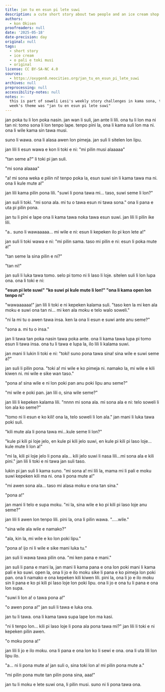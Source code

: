 ```yaml
---
title: jan tu en esun pi lete suwi
description: a cute short story about two people and an ice cream shop
authors:
  - kon Okisen
proofreaders: null
date: '2025-05-18'
date-precision: day
original: null
tags:
  - short story
  - ice cream
  - o pali e toki musi
  - original
license: CC BY-SA-NC 4.0
sources:
  - https://oxygen8.neocities.org/jan_tu_en_esun_pi_lete_suwi
archives: null
preprocessing: null
accessibility-notes: null
notes: >-
  this is part of soweli Lesi's weekly story challenges in kama sona, this
  week's theme was "jan tu en esun pi lete suwi"
---
```


<p>jan poka tu li lon poka nasin. jan wan li suli, jan ante li lili. ona tu li lon ma ni tan ni: tomo sona li lon tenpo lape. tenpo pini la, ona li kama suli lon ma ni. ona li wile kama sin tawa musi.</p>
  <p>suno li wawa. ona li alasa awen lon pimeja. jan suli li sitelen lon lipu.</p>
  <p>jan lili li esun wawa e kon li toki e ni: "mi pilin musi alaaaaa"</p>
  <p>"tan seme a?" li toki pi jan suli.</p>
  <p>"mi sona alaaaa"</p>
  <p>"a! mi sona weka e pilin ni! tenpo poka la, esun suwi sin li kama tawa ma ni. ona li kule mute a!"</p>
  <p>jan lili kama pilin pona lili.  "suwi li pona tawa mi... taso, suwi seme li lon?"</p>
  <p>jan suli li toki. "mi sona ala. mi tu o tawa esun ni tawa sona." ona li pana e uta pi pilin pona.</p>
  <p>jan tu li pini e lape ona li kama tawa noka tawa esun suwi. jan lili li pilin ike lili.</p>
  <p>"a.. suno li wawaaaaa... mi wile e ni: esun li kepeken ilo pi kon lete a!"</p>
  <p>jan suli li toki wawa e ni: "mi pilin sama. taso mi pilin e ni: esun li poka mute a!"</p>
  <p>"tan seme la sina pilin e ni?"</p>
  <p>"tan ni!"</p>
  <p>jan suli li luka tawa tomo. selo pi tomo ni li laso li loje. sitelen suli li lon lupa ona. ona li toki e ni: </p>
  <p><b>"esun pi lete suwi" "ko suwi pi kule mute li lon!" "ona li kama open lon tenpo ni"</b></p>
  <p>"wawaaaaaa!" jan lili li toki e ni kepeken kalama suli. "taso ken la mi ken ala moku e suwi ona tan ni... mi ken ala moku e telo walo soweli."</p>
  <p>"ni la mi tu o awen tawa insa. ken la ona li esun e suwi ante anu seme?"</p>
  <p>"sona a. mi tu o insa."</p>
  <p>jan li tawa tan poka nasin tawa poka ante. ona li kama tawa lupa pi tomo esun li tawa insa. ona tu li tawa e lupa la, ilo lili li kalama suwi.</p>
  <p>jan mani li lukin li toki e ni: "toki! suno pona tawa sina! sina wile e suwi seme a?"</p>
  <p>jan suli li pilin pona. "toki a! mi wile e ko pimeja ni. namako la, mi wile e kili kiwen ni. mi wile e sike wan taso."</p>
  <p>"pona a! sina wile e ni lon poki pan anu poki lipu anu seme?"</p>
  <p>"mi wile e poki pan. jan lili o, sina wile seme?"</p>
  <p>jan lili li kepeken kalama lili. "nnnn mi sona ala. mi sona ala e ni: telo soweli li lon ala ko seme?"</p>
  <p>"tomo ni li esun e ko kili! ona la, telo soweli li lon ala." jan mani li luka tawa poki suli.</p>
  <p>"kili mute ala li pona tawa mi...kule seme li lon?"</p>
  <p>"kule pi kili pi loje jelo, en kule pi kili jelo suwi, en kule pi kili pi laso loje... kule mute li lon a!"</p>
  <p>"mi la, kili pi loje jelo li pona ala... kili jelo suwi li nasa lili...mi sona ala e kili pini." jan lili li toki e ni tawa jan suli taso.</p>
  <p>lukin pi jan suli li kama suno. "mi sona a! mi lili la, mama mi li pali e moku suwi kepeken kili ma ni. ona li pona mute a!"</p>
  <p>"mi awen sona ala... taso mi alasa moku e ona tan sina."</p>
  <p>"pona a!"</p>
  <p>jan mani li telo e supa moku. "ni la, sina wile e ko pi kili pi laso loje anu seme?"</p>
  <p>jan lili li awen lon tenpo lili. pini la, ona li pilin wawa. ".....wile."</p>
  <p>"sina wile ala wile e namako?"</p>
  <p>"ala, kin la, mi wile e ko lon poki lipu."</p>
  <p>"pona a! ijo ni li wile e sike mani luka tu."</p>
  <p>jan suli li wawa tawa pilin ona. "mi ken pana e mani."</p>
  <p>jan suli li pana e mani la, jan mani li kama pana e ona lon poki mani li kama pali e ko suwi. open la, ona li jo e ilo moku sike li pana e ko pimeja lon poki pan. ona li namako e ona kepeken kili kiwen lili. pini la, ona li jo e ilo moku sin li pana e ko pi kili pi laso loje lon poki lipu. ona li jo e ona tu li pana e ona lon supa.</p>
  <p>"suwi li lon a! o tawa pona a!"</p>
  <p>"o awen pona a!" jan suli li tawa e luka ona.</p>
  <p>jan tu li tawa. ona li kama tawa supa lape lon ma kasi.</p>
  <p>"ni li tenpo lon... kili pi laso loje li pona ala pona tawa mi?" jan lili li toki e ni kepeken pilin awen.</p>
  <p>"o moku pona a!"</p>
  <p>jan lili li jo e ilo moku. ona li pana e ona lon ko li sewi e ona. ona li uta lili lon lipu ilo. </p>
  <p>"a... ni li pona mute a! jan suli o, sina toki lon a! mi pilin pona mute a."</p>
  <p>"mi pilin pona mute tan pilin pona sina, aaa!"</p>
  <p>jan tu li moku e lete suwi ona, li pilin musi. suno ni li pona tawa ona.</p>
